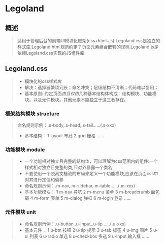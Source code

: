 # Legoland
## 概述
> 适用于管理后台的前端UI模块化框架(css+html+js)
> Legoland.css是独立的样式库,Legoland html规范约定了页面元素组合嵌套的规则,Legoland.js是依赖Legoland.css实现的JS组件库

## Legoland.css
> - 模块化的css样式库
> - 解决：选择器繁琐冗长；命名冲突；层级结构不清晰；代码难以复用；
> - 基本原则: 约定页面*由且仅由*几种基本结构体构成：结构模块、功能模块，以及元件模块。其他元素不能独立于这三者存在。

### 框架结构模块 structure
> 命名规则示例：.s-body,.s-head,.s-tail……(.s-xxx) 
> - 基本结构：
    1 layout 布局
    2 grid 栅格 
    ……

### 功能模块 module
> - 一个功能相对独立且完整的结构体，可以理解为css范围内的组件:一个样式相对独立且完整的类,只对外暴露一个类名
> - 不要使用一个脱离文档流的布局来定义一个功能模块,应该在页面css中对其进行定位和偏移
> - 命名规则示例：.m-nav,.m-sidebar,.m-table……(.m-xxx)
> - 基本功能模块：
    1 m-nav 导航
    2 m-menu 菜单
    3 m-breadcrumb 面包屑
    4 m-form 表单
    5 m-dialog 弹框
    6 m-login 登录
    ……


### 元件模块 unit
> - 命名规则示例：.u-button,.u-input,.u-tip……(.u-xxx)
> - 基本元件：
    1 u-btn 按钮
    2 u-tip 提示
    3 u-tab 标签
    4 u-img 图片
    5 u-ul  列表
    6 u-radio 单选 
    8 u-checkbox 多选
    9 u-input 输入框
    …… 
